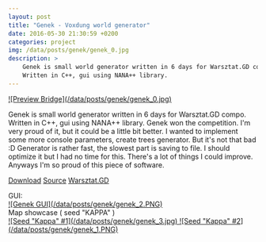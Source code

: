 ```yaml
--- 
layout: post 
title: "Genek - Voxdung world generator" 
date: 2016-05-30 21:30:59 +0200 
categories: project
img: /data/posts/genek/genek_0.jpg
description: >
    Genek is small world generator written in 6 days for Warsztat.GD compo. 
    Written in C++, gui using NANA++ library.
---
```

<a title="Map preview - bridge." href="/data/posts/genek/genek_0.jpg">
    ![Preview Bridge](/data/posts/genek/genek_0.jpg)
</a>

<p>
    Genek is small world generator written in 6 days for Warsztat.GD compo. 
    Written in C++, gui using NANA++ library. Genek won the competition. 
    I'm very proud of it, but it could be a little bit better. 
    I wanted to implement some more console parameters, create trees generator. 
    But it's not that bad :D Generator is rather fast, the slowest part is saving to file. 
    I should optimize it but I had no time for this. There's a lot of things I could improve. 
    Anyways I'm so proud of this piece of software.
</p>

<a title="Download Genek" href="https://github.com/pajadam/Genek/releases" 
   class="link icon-github"> Download</a>
<a title="Check out Genek source code." href="https://github.com/pajadam/Genek" 
   class="link icon-github"> Source</a>
<a href="http://forum.warsztat.gd/index.php?topic=30796.0" 
   class="link icon-link"> Warsztat.GD</a>

<div class="info">GUI:</div>
<a title="Genek GUI screenshot" href="/data/posts/genek/genek_2.PNG">
    ![Genek GUI](/data/posts/genek/genek_2.PNG)
</a>

<div class="info">Map showcase ( seed "KAPPA" )</div>
<a title="Seed 'Kappa' screenshot #1" href="/data/posts/genek/genek_3.jpg">
    ![Seed "Kappa" #1](/data/posts/genek/genek_3.jpg)
</a>
<a title="Seed 'Kappa' screenshot #2" href="/data/posts/genek/genek_1.PNG">
    ![Seed "Kappa" #2](/data/posts/genek/genek_1.PNG)
</a>